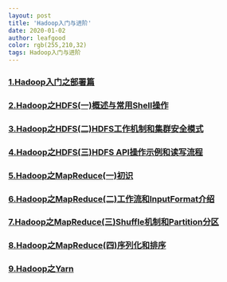 ```yaml
---
layout: post
title: 'Hadoop入门与进阶'
date: 2020-01-02
author: leafgood
color: rgb(255,210,32)
tags: Hadoop入门与进阶
---
```

### [1.Hadoop入门之部署篇](https://segmentfault.com/a/1190000038707748)

### [2.Hadoop之HDFS(一)概述与常用Shell操作](https://segmentfault.com/a/1190000038712672)

### [3.Hadoop之HDFS(二)HDFS工作机制和集群安全模式](https://segmentfault.com/a/1190000038718226)

### [4.Hadoop之HDFS(三)HDFS API操作示例和读写流程](https://segmentfault.com/a/1190000038737535)

### [5.Hadoop之MapReduce(一)初识](https://segmentfault.com/a/1190000038744093)

### [6.Hadoop之MapReduce(二)工作流和InputFormat介绍](https://segmentfault.com/a/1190000038765702)

### [7.Hadoop之MapReduce(三)Shuffle机制和Partition分区](https://segmentfault.com/a/1190000038765755)

### [8.Hadoop之MapReduce(四)序列化和排序](https://segmentfault.com/a/1190000038770287)

### [9.Hadoop之Yarn](https://segmentfault.com/a/1190000038770781)



